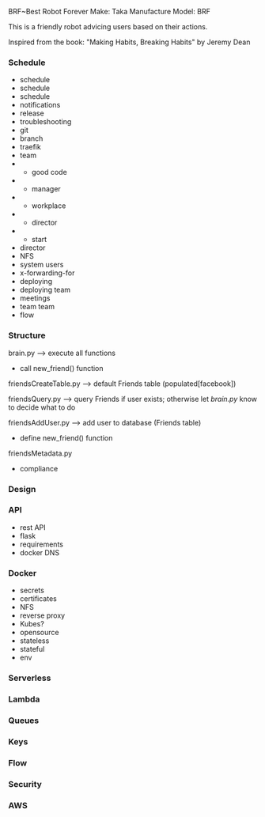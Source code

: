 BRF~Best Robot Forever 
Make: Taka Manufacture
Model: BRF


This is a friendly robot  advicing users based on their actions.

Inspired from the book: "Making Habits, Breaking Habits" by Jeremy Dean 


### Schedule 

- schedule
- schedule
- schedule
- notifications
- release
- troubleshooting
- git
- branch
- traefik
- team
- - good code
- - manager
- - workplace
- - director
- - start
- director
- NFS
- system users
- x-forwarding-for
- deploying
- deploying team
- meetings
- team team
- flow

### Structure


brain.py --> execute all functions

- call new_friend() function

friendsCreateTable.py --> default Friends table (populated[facebook])

friendsQuery.py --> query Friends if user exists; otherwise let _brain.py_ know 
to decide what to do

friendsAddUser.py --> add user to database (Friends table)

- define new_friend() function

friendsMetadata.py

- compliance

### Design

### API

- rest API
- flask
- requirements
- docker DNS

### Docker

- secrets
- certificates
- NFS
- reverse proxy
- Kubes?
- opensource
- stateless
- stateful
- env


### Serverless

### Lambda

### Queues

### Keys

### Flow

### Security

### AWS
